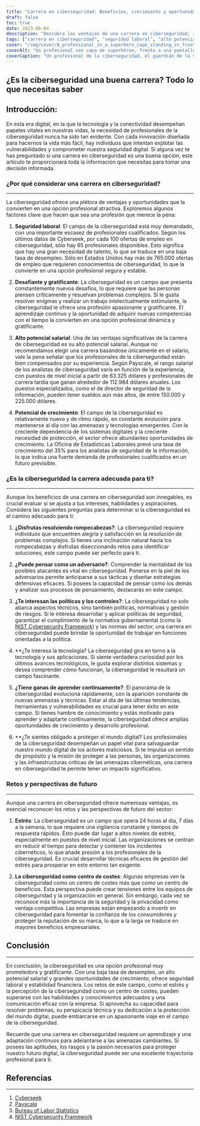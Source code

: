 ```yaml
---
title: "Carrera en ciberseguridad: Beneficios, crecimiento y oportunidades de éxito"
draft: false
toc: true
date: 2023-06-04
description: "Descubra las ventajas de una carrera en ciberseguridad, incluida la seguridad laboral, el alto potencial salarial y las abundantes oportunidades de crecimiento en la era digital."
tags: ["carrera en ciberseguridad", "seguridad laboral", "alto potencial salarial", "oportunidades de crecimiento", "profesión de ciberseguridad", "amenazas cibernéticas", "seguridad digital", "seguridad de la información", "competencias en ciberseguridad", "profesionales de la ciberseguridad", "demanda de ciberseguridad", "industria de la ciberseguridad", "empleos en ciberseguridad", "panorama de la ciberseguridad", "retos de ciberseguridad", "recompensas de ciberseguridad", "futuro de la ciberseguridad", "mentalidad de ciberseguridad", "política de ciberseguridad", "curiosidad tecnológica", "aprendizaje continuo", "gestión del estrés", "importancia de la ciberseguridad", "percepción de la ciberseguridad", "protección digital", "desarrollo de competencias en ciberseguridad", "salvaguardia del mundo digital", "evolución de las amenazas a la ciberseguridad", "ciberseguridad reputación de marca", "rentabilidad empresarial"]
cover: "/img/cover/A_professional_in_a_superhero_cape_standing_in_front_of_a_computer.png"
coverAlt: "Un profesional con capa de superhéroe, frente a una pantalla de ordenador con un escudo que representa la ciberseguridad."
coverCaption: "Un profesional de la ciberseguridad, el guardián de la seguridad digital, equipado con el escudo de protección contra las ciberamenazas."
---
```


## ¿Es la ciberseguridad una buena carrera? Todo lo que necesitas saber

Introducción:
-----------------
En esta era digital, en la que la tecnología y la conectividad desempeñan papeles vitales en nuestras vidas, la necesidad de profesionales de la ciberseguridad nunca ha sido tan evidente. Con cada innovación diseñada para hacernos la vida más fácil, hay individuos que intentan explotar las vulnerabilidades y comprometer nuestra seguridad digital. Si alguna vez te has preguntado si una carrera en ciberseguridad es una buena opción, este artículo te proporcionará toda la información que necesitas para tomar una decisión informada.

### ¿Por qué considerar una carrera en ciberseguridad?
-----------------
La ciberseguridad ofrece una plétora de ventajas y oportunidades que la convierten en una opción profesional atractiva. Exploremos algunos factores clave que hacen que sea una profesión que merece la pena:

1. **Seguridad laboral**: El campo de la ciberseguridad está muy demandado, con una importante escasez de profesionales cualificados. Según los últimos datos de Cyberseek, por cada 100 ofertas de empleo en ciberseguridad, sólo hay 65 profesionales disponibles. Esto significa que hay una gran necesidad de talento, lo que se traduce en una baja tasa de desempleo. Sólo en Estados Unidos hay más de 765.000 ofertas de empleo que requieren conocimientos de ciberseguridad, lo que la convierte en una opción profesional segura y estable.

2. **Desafiante y gratificante**: La ciberseguridad es un campo que presenta constantemente nuevos desafíos, lo que requiere que las personas piensen críticamente y resuelvan problemas complejos. Si le gusta resolver enigmas y realizar un trabajo intelectualmente estimulante, la ciberseguridad le ofrece una profesión apasionante y gratificante. El aprendizaje continuo y la oportunidad de adquirir nuevas competencias con el tiempo la convierten en una opción profesional dinámica y gratificante.

3. **Alto potencial salarial**: Una de las ventajas significativas de la carrera de ciberseguridad es su alto potencial salarial. Aunque no recomendamos elegir una carrera basándose únicamente en el salario, vale la pena señalar que los profesionales de la ciberseguridad están bien compensados por su experiencia. Según Payscale, el rango salarial de los analistas de ciberseguridad varía en función de la experiencia, con puestos de nivel inicial a partir de 63.325 dólares y profesionales de carrera tardía que ganan alrededor de 112.984 dólares anuales. Los puestos especializados, como el de director de seguridad de la información, pueden tener sueldos aún más altos, de entre 150.000 y 225.000 dólares.

4. **Potencial de crecimiento**: El campo de la ciberseguridad es relativamente nuevo y de ritmo rápido, en constante evolución para mantenerse al día con las amenazas y tecnologías emergentes. Con la creciente dependencia de los sistemas digitales y la creciente necesidad de protección, el sector ofrece abundantes oportunidades de crecimiento. La Oficina de Estadísticas Laborales prevé una tasa de crecimiento del 35% para los analistas de seguridad de la información, lo que indica una fuerte demanda de profesionales cualificados en un futuro previsible.

### ¿Es la ciberseguridad la carrera adecuada para ti?
-----------------
Aunque los beneficios de una carrera en ciberseguridad son innegables, es crucial evaluar si se ajusta a tus intereses, habilidades y aspiraciones. Considera las siguientes preguntas para determinar si la ciberseguridad es el camino adecuado para ti:

1. **¿Disfrutas resolviendo rompecabezas?**: La ciberseguridad requiere individuos que encuentren alegría y satisfacción en la resolución de problemas complejos. Si tienes una inclinación natural hacia los rompecabezas y disfrutas diseccionando retos para identificar soluciones, este campo puede ser perfecto para ti.

2. **¿Puede pensar como un adversario?**: Comprender la mentalidad de los posibles atacantes es vital en ciberseguridad. Ponerse en la piel de los adversarios permite anticiparse a sus tácticas y diseñar estrategias defensivas eficaces. Si posees la capacidad de pensar como los demás y analizar sus procesos de pensamiento, destacarás en este campo.

3. **¿Te interesan las políticas y los controles?**: La ciberseguridad no solo abarca aspectos técnicos, sino también políticas, normativas y gestión de riesgos. Si le interesa desarrollar y aplicar políticas de seguridad, garantizar el cumplimiento de la normativa gubernamental (como la [NIST Cybersecurity Framework](https://www.nist.gov/cyberframework)) y las normas del sector, una carrera en ciberseguridad puede brindar la oportunidad de trabajar en funciones orientadas a la política.

4. **¿Te interesa la tecnología? La ciberseguridad gira en torno a la tecnología y sus aplicaciones. Si siente verdadera curiosidad por los últimos avances tecnológicos, le gusta explorar distintos sistemas y desea comprender cómo funcionan, la ciberseguridad le resultará un campo fascinante.

5. **¿Tiene ganas de aprender continuamente?**: El panorama de la ciberseguridad evoluciona rápidamente, con la aparición constante de nuevas amenazas y técnicas. Estar al día de las últimas tendencias, herramientas y vulnerabilidades es crucial para tener éxito en este campo. Si tienes hambre de conocimiento y estás motivado para aprender y adaptarte continuamente, la ciberseguridad ofrece amplias oportunidades de crecimiento y desarrollo profesional.

6. **¿Te sientes obligado a proteger el mundo digital? Los profesionales de la ciberseguridad desempeñan un papel vital para salvaguardar nuestro mundo digital de los actores maliciosos. Si te impulsa un sentido de propósito y la misión de proteger a las personas, las organizaciones y las infraestructuras críticas de las amenazas cibernéticas, una carrera en ciberseguridad te permite tener un impacto significativo.

### Retos y perspectivas de futuro
-----------------
Aunque una carrera en ciberseguridad ofrece numerosas ventajas, es esencial reconocer los retos y las perspectivas de futuro del sector:

1. **Estrés**: La ciberseguridad es un campo que opera 24 horas al día, 7 días a la semana, lo que requiere una vigilancia constante y tiempos de respuesta rápidos. Esto puede dar lugar a altos niveles de estrés, especialmente en puestos de nivel inicial. Las organizaciones se centran en reducir el tiempo para detectar y contener los incidentes cibernéticos, lo que añade presión a los profesionales de la ciberseguridad. Es crucial desarrollar técnicas eficaces de gestión del estrés para prosperar en este entorno tan exigente.

2. **La ciberseguridad como centro de costes**: Algunas empresas ven la ciberseguridad como un centro de costes más que como un centro de beneficios. Esta perspectiva puede crear tensiones entre los equipos de ciberseguridad y la organización en general. Sin embargo, cada vez se reconoce más la importancia de la seguridad y la privacidad como ventaja competitiva. Las empresas están empezando a invertir en ciberseguridad para fomentar la confianza de los consumidores y proteger la reputación de su marca, lo que a la larga se traduce en mayores beneficios empresariales.

## Conclusión
-----------------
En conclusión, la ciberseguridad es una opción profesional muy prometedora y gratificante. Con una baja tasa de desempleo, un alto potencial salarial y grandes oportunidades de crecimiento, ofrece seguridad laboral y estabilidad financiera. Los retos de este campo, como el estrés y la percepción de la ciberseguridad como un centro de costes, pueden superarse con las habilidades y conocimientos adecuados y una comunicación eficaz con la empresa. Si aprovecha su capacidad para resolver problemas, su perspicacia técnica y su dedicación a la protección del mundo digital, puede embarcarse en un apasionante viaje en el campo de la ciberseguridad.

Recuerde que una carrera en ciberseguridad requiere un aprendizaje y una adaptación continuos para adelantarse a las amenazas cambiantes. Si posees las aptitudes, los rasgos y la pasión necesarios para proteger nuestro futuro digital, la ciberseguridad puede ser una excelente trayectoria profesional para ti.

## Referencias
-----------------
1. [Cyberseek](https://www.cyberseek.org/)
2. [Payscale](https://www.payscale.com/)
3. [Bureau of Labor Statistics](https://www.bls.gov/ooh/computer-and-information-technology/information-security-analysts.htm)
4. [NIST Cybersecurity Framework](https://www.nist.gov/cyberframework)
